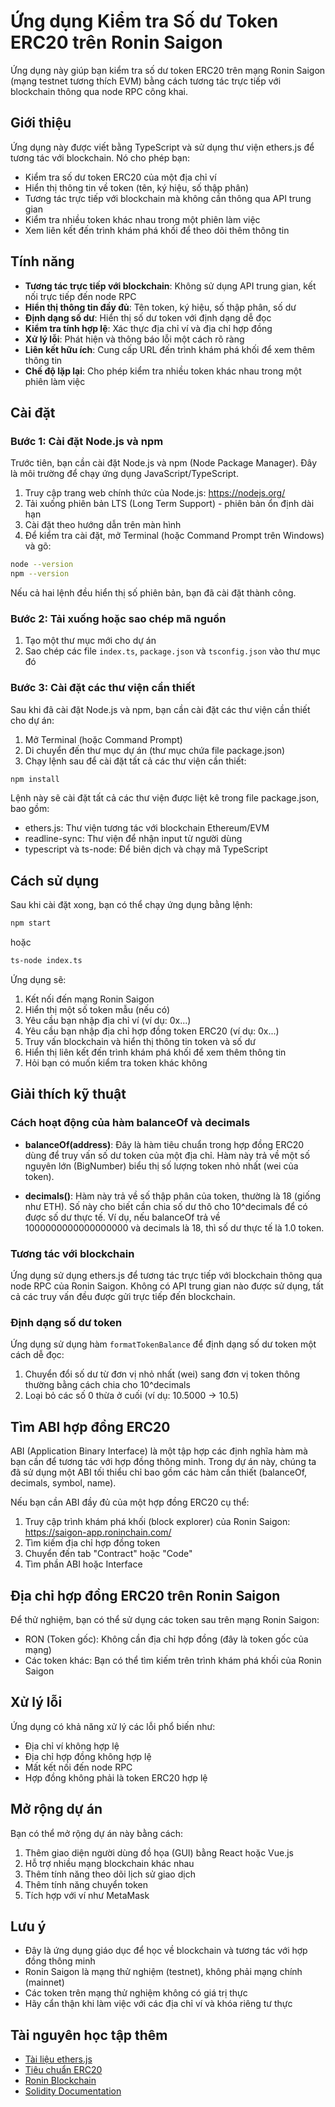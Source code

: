 # Ứng dụng Kiểm tra Số dư Token ERC20 trên Ronin Saigon

Ứng dụng này giúp bạn kiểm tra số dư token ERC20 trên mạng Ronin Saigon (mạng testnet tương thích EVM) bằng cách tương tác trực tiếp với blockchain thông qua node RPC công khai.

## Giới thiệu

Ứng dụng này được viết bằng TypeScript và sử dụng thư viện ethers.js để tương tác với blockchain. Nó cho phép bạn:

- Kiểm tra số dư token ERC20 của một địa chỉ ví
- Hiển thị thông tin về token (tên, ký hiệu, số thập phân)
- Tương tác trực tiếp với blockchain mà không cần thông qua API trung gian
- Kiểm tra nhiều token khác nhau trong một phiên làm việc
- Xem liên kết đến trình khám phá khối để theo dõi thêm thông tin

## Tính năng

- **Tương tác trực tiếp với blockchain**: Không sử dụng API trung gian, kết nối trực tiếp đến node RPC
- **Hiển thị thông tin đầy đủ**: Tên token, ký hiệu, số thập phân, số dư
- **Định dạng số dư**: Hiển thị số dư token với định dạng dễ đọc
- **Kiểm tra tính hợp lệ**: Xác thực địa chỉ ví và địa chỉ hợp đồng
- **Xử lý lỗi**: Phát hiện và thông báo lỗi một cách rõ ràng
- **Liên kết hữu ích**: Cung cấp URL đến trình khám phá khối để xem thêm thông tin
- **Chế độ lặp lại**: Cho phép kiểm tra nhiều token khác nhau trong một phiên làm việc

## Cài đặt

### Bước 1: Cài đặt Node.js và npm

Trước tiên, bạn cần cài đặt Node.js và npm (Node Package Manager). Đây là môi trường để chạy ứng dụng JavaScript/TypeScript.

1. Truy cập trang web chính thức của Node.js: https://nodejs.org/
2. Tải xuống phiên bản LTS (Long Term Support) - phiên bản ổn định dài hạn
3. Cài đặt theo hướng dẫn trên màn hình
4. Để kiểm tra cài đặt, mở Terminal (hoặc Command Prompt trên Windows) và gõ:

```bash
node --version
npm --version
```

Nếu cả hai lệnh đều hiển thị số phiên bản, bạn đã cài đặt thành công.

### Bước 2: Tải xuống hoặc sao chép mã nguồn

1. Tạo một thư mục mới cho dự án
2. Sao chép các file `index.ts`, `package.json` và `tsconfig.json` vào thư mục đó

### Bước 3: Cài đặt các thư viện cần thiết

Sau khi đã cài đặt Node.js và npm, bạn cần cài đặt các thư viện cần thiết cho dự án:

1. Mở Terminal (hoặc Command Prompt)
2. Di chuyển đến thư mục dự án (thư mục chứa file package.json)
3. Chạy lệnh sau để cài đặt tất cả các thư viện cần thiết:

```bash
npm install
```

Lệnh này sẽ cài đặt tất cả các thư viện được liệt kê trong file package.json, bao gồm:
- ethers.js: Thư viện tương tác với blockchain Ethereum/EVM
- readline-sync: Thư viện để nhận input từ người dùng
- typescript và ts-node: Để biên dịch và chạy mã TypeScript

## Cách sử dụng

Sau khi cài đặt xong, bạn có thể chạy ứng dụng bằng lệnh:

```bash
npm start
```

hoặc

```bash
ts-node index.ts
```

Ứng dụng sẽ:
1. Kết nối đến mạng Ronin Saigon
2. Hiển thị một số token mẫu (nếu có)
3. Yêu cầu bạn nhập địa chỉ ví (ví dụ: 0x...)
4. Yêu cầu bạn nhập địa chỉ hợp đồng token ERC20 (ví dụ: 0x...)
5. Truy vấn blockchain và hiển thị thông tin token và số dư
6. Hiển thị liên kết đến trình khám phá khối để xem thêm thông tin
7. Hỏi bạn có muốn kiểm tra token khác không

## Giải thích kỹ thuật

### Cách hoạt động của hàm balanceOf và decimals

- **balanceOf(address)**: Đây là hàm tiêu chuẩn trong hợp đồng ERC20 dùng để truy vấn số dư token của một địa chỉ. Hàm này trả về một số nguyên lớn (BigNumber) biểu thị số lượng token nhỏ nhất (wei của token).

- **decimals()**: Hàm này trả về số thập phân của token, thường là 18 (giống như ETH). Số này cho biết cần chia số dư thô cho 10^decimals để có được số dư thực tế. Ví dụ, nếu balanceOf trả về 1000000000000000000 và decimals là 18, thì số dư thực tế là 1.0 token.

### Tương tác với blockchain

Ứng dụng sử dụng ethers.js để tương tác trực tiếp với blockchain thông qua node RPC của Ronin Saigon. Không có API trung gian nào được sử dụng, tất cả các truy vấn đều được gửi trực tiếp đến blockchain.

### Định dạng số dư token

Ứng dụng sử dụng hàm `formatTokenBalance` để định dạng số dư token một cách dễ đọc:

1. Chuyển đổi số dư từ đơn vị nhỏ nhất (wei) sang đơn vị token thông thường bằng cách chia cho 10^decimals
2. Loại bỏ các số 0 thừa ở cuối (ví dụ: 10.5000 -> 10.5)

## Tìm ABI hợp đồng ERC20

ABI (Application Binary Interface) là một tập hợp các định nghĩa hàm mà bạn cần để tương tác với hợp đồng thông minh. Trong dự án này, chúng ta đã sử dụng một ABI tối thiểu chỉ bao gồm các hàm cần thiết (balanceOf, decimals, symbol, name).

Nếu bạn cần ABI đầy đủ của một hợp đồng ERC20 cụ thể:

1. Truy cập trình khám phá khối (block explorer) của Ronin Saigon: https://saigon-app.roninchain.com/
2. Tìm kiếm địa chỉ hợp đồng token
3. Chuyển đến tab "Contract" hoặc "Code"
4. Tìm phần ABI hoặc Interface

## Địa chỉ hợp đồng ERC20 trên Ronin Saigon

Để thử nghiệm, bạn có thể sử dụng các token sau trên mạng Ronin Saigon:

- RON (Token gốc): Không cần địa chỉ hợp đồng (đây là token gốc của mạng)
- Các token khác: Bạn có thể tìm kiếm trên trình khám phá khối của Ronin Saigon

## Xử lý lỗi

Ứng dụng có khả năng xử lý các lỗi phổ biến như:
- Địa chỉ ví không hợp lệ
- Địa chỉ hợp đồng không hợp lệ
- Mất kết nối đến node RPC
- Hợp đồng không phải là token ERC20 hợp lệ

## Mở rộng dự án

Bạn có thể mở rộng dự án này bằng cách:

1. Thêm giao diện người dùng đồ họa (GUI) bằng React hoặc Vue.js
2. Hỗ trợ nhiều mạng blockchain khác nhau
3. Thêm tính năng theo dõi lịch sử giao dịch
4. Thêm tính năng chuyển token
5. Tích hợp với ví như MetaMask

## Lưu ý

- Đây là ứng dụng giáo dục để học về blockchain và tương tác với hợp đồng thông minh
- Ronin Saigon là mạng thử nghiệm (testnet), không phải mạng chính (mainnet)
- Các token trên mạng thử nghiệm không có giá trị thực
- Hãy cẩn thận khi làm việc với các địa chỉ ví và khóa riêng tư thực

## Tài nguyên học tập thêm

- [Tài liệu ethers.js](https://docs.ethers.io/)
- [Tiêu chuẩn ERC20](https://ethereum.org/en/developers/docs/standards/tokens/erc-20/)
- [Ronin Blockchain](https://roninchain.com/)
- [Solidity Documentation](https://docs.soliditylang.org/)